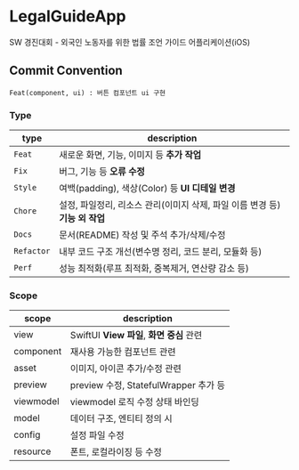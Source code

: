 # LegalGuideApp
SW 경진대회 - 외국인 노동자를 위한 법률 조언 가이드 어플리케이션(iOS)

## Commit Convention
`Feat(component, ui) : 버튼 컴포넌트 ui 구현`
### Type 
|**type**|**description**|
|--|--|
| `Feat` | 새로운 화면, 기능, 이미지 등 **추가 작업** |
| `Fix` | 버그, 기능 등 **오류 수정** |
| `Style` | 여백(padding), 색상(Color) 등 **UI 디테일 변경** |
| `Chore` | 설정, 파일정리, 리소스 관리(이미지 삭제, 파일 이름 변경 등) **기능 외 작업** |
| `Docs` | 문서(README) 작성 및 주석 추가/삭제/수정 |
| `Refactor` | 내부 코드 구조 개선(변수명 정리, 코드 분리, 모듈화 등) |
| `Perf` | 성능 최적화(루프 최적화, 중복제거, 연산량 감소 등) |

### Scope 
|**scope**|**description**|
|--|--|
| view | SwiftUI **View 파일**, **화면 중심** 관련 |
| component | 재사용 가능한 컴포넌트 관련 |
| asset | 이미지, 아이콘 추가/수정 관련 |
| preview | preview 수정, StatefulWrapper 추가 등 |
| viewmodel | viewmodel 로직 수정 상태 바인딩 |
| model | 데이터 구조, 엔티티 정의 시 |
| config | 설정 파일 수정 |
| resource | 폰트, 로컬라이징 등 수정 |
